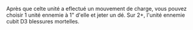 Après que celte unité a eflectué un
mouvement de charge, vous pouvez
choisir 1 unité ennemie à 1" d'elle et
jeter un dé. Sur 2+, l'unité ennemie
cubit D3 blessures mortelles.

